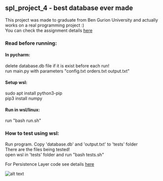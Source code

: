 ## spl_project_4 - best database ever made  
This project was made to graduate from Ben Gurion University and actually works on a real programming project :)   
You can check the assignment details [here](https://www.cs.bgu.ac.il/~spl211/Assignments/Assignment_4)

### Read before running:  

#### In pycharm:  
delete database.db file if it is exist before each run!  
run main.py with parameters "config.txt orders.txt output.txt"

#### Setup wsl:  
sudo apt install python3-pip  
pip3 install numpy  

#### Run in wsl/linux:  
run "bash run.sh"

### How to test using wsl:  
Run program. Copy 'database.db' and 'output.txt' to 'tests' folder  
There are the files being tested!  
open wsl in 'tests' folder and run "bash tests.sh"


For Persistence Layer code see details [here](https://www.cs.bgu.ac.il/~spl211/PracticalSession13)

![alt text](https://media.giphy.com/media/T3YmeL5TuhNJu/giphy.gif)  
